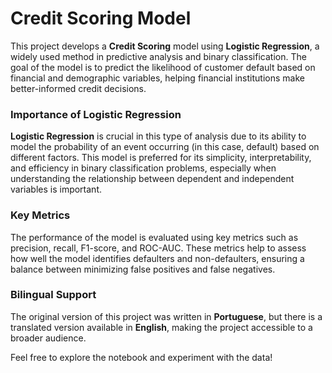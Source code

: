 # Credit Scoring Model

This project develops a **Credit Scoring** model using **Logistic Regression**, a widely used method in predictive analysis and binary classification. The goal of the model is to predict the likelihood of customer default based on financial and demographic variables, helping financial institutions make better-informed credit decisions.

### Importance of Logistic Regression

**Logistic Regression** is crucial in this type of analysis due to its ability to model the probability of an event occurring (in this case, default) based on different factors. This model is preferred for its simplicity, interpretability, and efficiency in binary classification problems, especially when understanding the relationship between dependent and independent variables is important.

### Key Metrics

The performance of the model is evaluated using key metrics such as precision, recall, F1-score, and ROC-AUC. These metrics help to assess how well the model identifies defaulters and non-defaulters, ensuring a balance between minimizing false positives and false negatives.

### Bilingual Support

The original version of this project was written in **Portuguese**, but there is a translated version available in **English**, making the project accessible to a broader audience.

Feel free to explore the notebook and experiment with the data!

